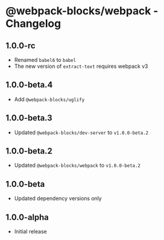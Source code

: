 # @webpack-blocks/webpack - Changelog

## 1.0.0-rc

- Renamed `babel6` to `babel`
- The new version of `extract-text` requires webpack v3

## 1.0.0-beta.4

- Add `@webpack-blocks/uglify`

## 1.0.0-beta.3

- Updated `@webpack-blocks/dev-server` to `v1.0.0-beta.2`

## 1.0.0-beta.2

- Updated `@webpack-blocks/webpack` to `v1.0.0-beta.2`

## 1.0.0-beta

- Updated dependency versions only

## 1.0.0-alpha

- Initial release
